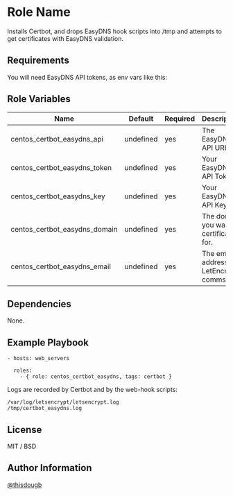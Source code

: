 Role Name
=========

Installs Certbot, and drops EasyDNS hook scripts into /tmp and attempts to get certificates with EasyDNS validation.

Requirements
------------

You will need EasyDNS API tokens, as env vars like this:

Role Variables
--------------

Name | Default | Required | Description
--- | --- | --- | ---
centos_certbot_easydns_api | undefined | yes | The EasyDNS API URL.
centos_certbot_easydns_token | undefined | yes | Your EasyDNS API Token.
centos_certbot_easydns_key | undefined | yes | Your EasyDNS API Key.
centos_certbot_easydns_domain | undefined | yes | The domain you want certificates for.
centos_certbot_easydns_email | undefined | yes | The email address for LetEncrypt comms.

Dependencies
------------

None.

Example Playbook
----------------

```
- hosts: web_servers

  roles:
    - { role: centos_certbot_easydns, tags: certbot }
```

Logs are recorded by Certbot and by the web-hook scripts:

```
/var/log/letsencrypt/letsencrypt.log
/tmp/certbot_easydns.log
```

License
-------

MIT / BSD

Author Information
------------------

[@thisdougb](https://twitter.com/thisdougb "Twitter")
